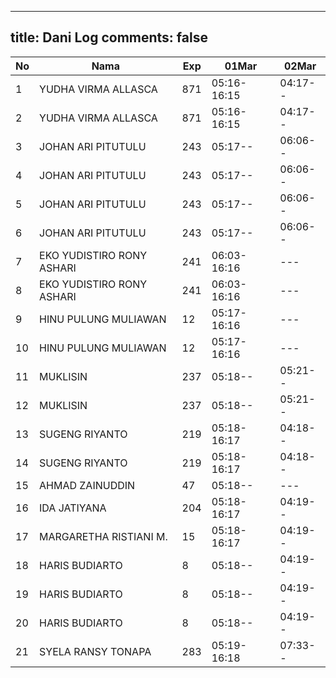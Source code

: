 
---
title: Dani Log
comments: false
---

| No | Nama | Exp | 01Mar | 02Mar |
|-----|-----|-----|-----|-----|
| 1 | YUDHA VIRMA ALLASCA | 871 | 05:16-16:15 | 04:17-- |
| 2 | YUDHA VIRMA ALLASCA | 871 | 05:16-16:15 | 04:17-- |
| 3 | JOHAN ARI PITUTULU | 243 | 05:17-- | 06:06-- |
| 4 | JOHAN ARI PITUTULU | 243 | 05:17-- | 06:06-- |
| 5 | JOHAN ARI PITUTULU | 243 | 05:17-- | 06:06-- |
| 6 | JOHAN ARI PITUTULU | 243 | 05:17-- | 06:06-- |
| 7 | EKO YUDISTIRO RONY ASHARI | 241 | 06:03-16:16 | --- |
| 8 | EKO YUDISTIRO RONY ASHARI | 241 | 06:03-16:16 | --- |
| 9 | HINU PULUNG MULIAWAN | 12 | 05:17-16:16 | --- |
| 10 | HINU PULUNG MULIAWAN | 12 | 05:17-16:16 | --- |
| 11 | MUKLISIN | 237 | 05:18-- | 05:21-- |
| 12 | MUKLISIN | 237 | 05:18-- | 05:21-- |
| 13 | SUGENG RIYANTO | 219 | 05:18-16:17 | 04:18-- |
| 14 | SUGENG RIYANTO | 219 | 05:18-16:17 | 04:18-- |
| 15 | AHMAD ZAINUDDIN | 47 | 05:18-- | --- |
| 16 | IDA JATIYANA | 204 | 05:18-16:17 | 04:19-- |
| 17 | MARGARETHA RISTIANI M. | 15 | 05:18-16:17 | 04:19-- |
| 18 | HARIS BUDIARTO | 8 | 05:18-- | 04:19-- |
| 19 | HARIS BUDIARTO | 8 | 05:18-- | 04:19-- |
| 20 | HARIS BUDIARTO | 8 | 05:18-- | 04:19-- |
| 21 | SYELA RANSY TONAPA | 283 | 05:19-16:18 | 07:33-- |
